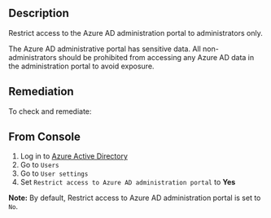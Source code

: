 ## Description

Restrict access to the Azure AD administration portal to administrators only.

The Azure AD administrative portal has sensitive data. All non-administrators should be prohibited from accessing any Azure AD data in the administration portal to avoid exposure.

## Remediation

To check and remediate:

## From Console

1. Log in to [Azure Active Directory](https://portal.azure.com/#blade/Microsoft_AAD_IAM/ActiveDirectoryMenuBlade/Overview)
2. Go to `Users`
3. Go to `User settings`
4. Set `Restrict access to Azure AD administration portal` to **Yes**

**Note:** By default, Restrict access to Azure AD administration portal is set to `No`.
